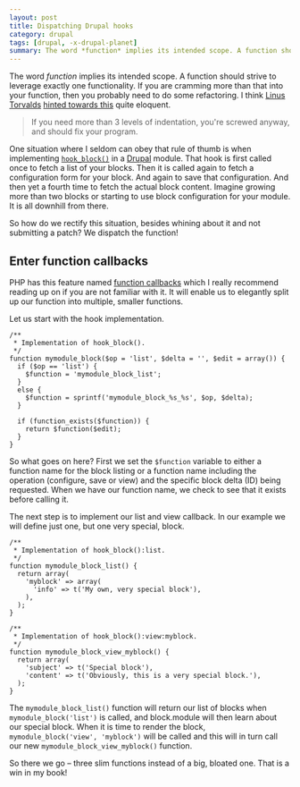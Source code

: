 ```yaml
---
layout: post
title: Dispatching Drupal hooks
category: drupal
tags: [drupal, -x-drupal-planet]
summary: The word *function* implies its intended scope. A function should strive to leverage exactly one functionality. If you are cramming more than that into your function, then you probably need to do some refactoring. One situation where you are often forced to go against this is when implementing hook_block() in Drupal.
---
```

The word *function* implies its intended scope. A function should strive to leverage exactly one functionality. If you are cramming more than that into your function, then you probably need to do some refactoring. I think [Linus Torvalds](http://en.wikipedia.org/wiki/Linus_Torvalds) [hinted towards this](http://www.kernel.org/doc/Documentation/CodingStyle) quite eloquent.

> If you need more than 3 levels of indentation, you're screwed anyway, and should fix your program.

One situation where I seldom can obey that rule of thumb is when implementing [`hook_block()`](http://api.drupal.org/api/drupal/developer--hooks--core.php/function/hook_block/6) in a [Drupal](http://drupal.org/) module. That hook is first called once to fetch a list of your blocks. Then it is called again to fetch a configuration form for your block. And again to save that configuration. And then yet a fourth time to fetch the actual block content. Imagine growing more than two blocks or starting to use block configuration for your module. It is all downhill from there.

So how do we rectify this situation, besides whining about it and not submitting a patch? We dispatch the function!

## Enter function callbacks

PHP has this feature named [function callbacks](http://www.php.net/manual/en/language.pseudo-types.php#language.types.callback) which I really recommend reading up on if you are not familiar with it. It will enable us to elegantly split up our function into multiple, smaller functions.

Let us start with the hook implementation.

    /**
     * Implementation of hook_block().
     */
    function mymodule_block($op = 'list', $delta = '', $edit = array()) {
      if ($op == 'list') {
        $function = 'mymodule_block_list';
      }
      else {
        $function = sprintf('mymodule_block_%s_%s', $op, $delta);
      }

      if (function_exists($function)) {
        return $function($edit);
      }
    }

So what goes on here? First we set the `$function` variable to either a function name for the block listing or a function name including the operation (configure, save or view) and the specific block delta (ID) being requested. When we have our function name, we check to see that it exists before calling it.

The next step is to implement our list and view callback. In our example we will define just one, but one very special, block.

    /**
     * Implementation of hook_block():list.
     */
    function mymodule_block_list() {
      return array(
        'myblock' => array(
          'info' => t('My own, very special block'),
        ),
      );
    }

    /**
     * Implementation of hook_block():view:myblock.
     */
    function mymodule_block_view_myblock() {
      return array(
        'subject' => t('Special block'),
        'content' => t('Obviously, this is a very special block.'),
      );
    }

The `mymodule_block_list()` function will return our list of blocks when `mymodule_block('list')` is called, and block.module will then learn about our special block. When it is time to render the block, `mymodule_block('view', 'myblock')` will be called and this will in turn call our new `mymodule_block_view_myblock()` function.

So there we go – three slim functions instead of a big, bloated one. That is a win in my book!
